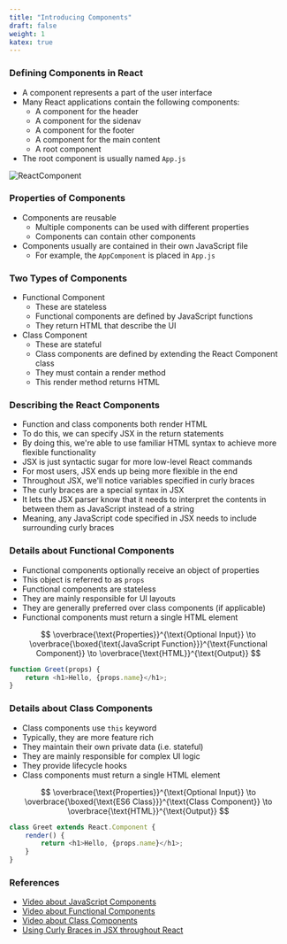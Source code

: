 ```yaml
---
title: "Introducing Components"
draft: false
weight: 1
katex: true
---
```


### Defining Components in React
- A component represents a part of the user interface
- Many React applications contain the following components:
	- A component for the header
	- A component for the sidenav
	- A component for the footer
	- A component for the main content
	- A root component
- The root component is usually named `App.js`

![ReactComponent](/img/reactcomponent.svg)

### Properties of Components
- Components are reusable
	- Multiple components can be used with different properties
	- Components can contain other components
- Components usually are contained in their own JavaScript file
	- For example, the `AppComponent` is placed in `App.js`

### Two Types of Components
- Functional Component
	- These are stateless
	- Functional components are defined by JavaScript functions
	- They return HTML that describe the UI
- Class Component
	- These are stateful
	- Class components are defined by extending the React Component class
	- They must contain a render method
	- This render method returns HTML

### Describing the React Components
- Function and class components both render HTML
- To do this, we can specify JSX in the return statements
- By doing this, we're able to use familiar HTML syntax to achieve more flexible functionality
- JSX is just syntactic sugar for more low-level React commands
- For most users, JSX ends up being more flexible in the end
- Throughout JSX, we'll notice variables specified in curly braces
- The curly braces are a special syntax in JSX
- It lets the JSX parser know that it needs to interpret the contents in between them as JavaScript instead of a string
- Meaning, any JavaScript code specified in JSX needs to include surrounding curly braces

### Details about Functional Components
- Functional components optionally receive an object of properties
- This object is referred to as `props`
- Functional components are stateless
- They are mainly responsible for UI layouts
- They are generally preferred over class components (if applicable)
- Functional components must return a single HTML element

$$ \overbrace{\text{Properties}}^{\text{Optional Input}} \to \overbrace{\boxed{\text{JavaScript Function}}}^{\text{Functional Component}} \to \overbrace{\text{HTML}}^{\text{Output}} $$

```js
function Greet(props) {
    return <h1>Hello, {props.name}</h1>;
}
```

### Details about Class Components
- Class components use `this` keyword
- Typically, they are more feature rich
- They maintain their own private data (i.e. stateful)
- They are mainly responsible for complex UI logic
- They provide lifecycle hooks
- Class components must return a single HTML element

$$ \overbrace{\text{Properties}}^{\text{Optional Input}} \to \overbrace{\boxed{\text{ES6 Class}}}^{\text{Class Component}} \to \overbrace{\text{HTML}}^{\text{Output}} $$

```js
class Greet extends React.Component {
    render() {
        return <h1>Hello, {props.name}</h1>;
    }
}
```

### References
- [Video about JavaScript Components](https://www.youtube.com/watch?v=Y2hgEGPzTZY&list=PLC3y8-rFHvwgg3vaYJgHGnModB54rxOk3&index=4)
- [Video about Functional Components](https://www.youtube.com/watch?v=Cla1WwguArA&list=PLC3y8-rFHvwgg3vaYJgHGnModB54rxOk3&index=5)
- [Video about Class Components](https://www.youtube.com/watch?v=lnV34uLEzis&list=PLC3y8-rFHvwgg3vaYJgHGnModB54rxOk3&index=6)
- [Using Curly Braces in JSX throughout React](https://stackoverflow.com/a/43904857/12777044)
